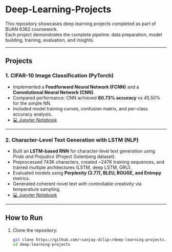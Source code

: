 # Deep-Learning-Projects

This repository showcases deep learning projects completed as part of BUAN 6382 coursework.  
Each project demonstrates the complete pipeline: data preparation, model building, training, evaluation, and insights.

---

## Projects

### 1. CIFAR-10 Image Classification (PyTorch)
- Implemented a **Feedforward Neural Network (FCNN)** and a **Convolutional Neural Network (CNN)**.
- Compared performance: CNN achieved **80.73% accuracy** vs 45.50% for the simple NN.
- Included model training curves, confusion matrix, and per-class accuracy analysis.
- [💻 Jupyter Notebook](Project1_CIFAR10_Classification/cifar10_image_classification_pytorch.ipynb)

---

### 2. Character-Level Text Generation with LSTM (NLP)
- Built an **LSTM-based RNN** for character-level text generation using *Pride and Prejudice* (Project Gutenberg dataset).
- Preprocessed 743K characters, created ~247K training sequences, and trained multiple architectures (LSTM, deep LSTM, GRU).
- Evaluated models using **Perplexity (3.77), BLEU, ROUGE, and Entropy** metrics.
- Generated coherent novel text with controllable creativity via temperature sampling.
- [💻 Jupyter Notebook](Project2_TextGeneration/character_level_text_generation_lstm.ipynb)

---

## How to Run
1. Clone the repository:
   ```bash
   git clone https://github.com/<sanjay-dilip>/deep-learning-projects.git
   cd deep-learning-projects
